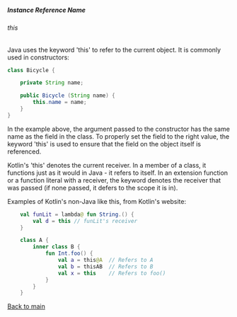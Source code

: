 ##### Instance Reference Name

###### this
Java uses the keyword 'this' to refer to the current object. It is commonly used in constructors:

```Java
class Bicycle {

    private String name;

    public Bicycle (String name) {
        this.name = name;
    }
}
```

In the example above, the argument passed to the constructor has the same name as the field in the class. To properly set the field to the right value, the keyword 'this' is used to ensure that the field on the object itself is referenced.

Kotlin's 'this' denotes the current receiver. In a member of a class, it functions just as it would in Java - it refers to itself.
In an extension function or a function literal with a receiver, the keyword denotes the receiver that was passed (if none passed, it defers to the scope it is in).

Examples of Kotlin's non-Java like this, from Kotlin's website:
```Kotlin
    val funLit = lambda@ fun String.() {
        val d = this // funLit's receiver
    }

    class A {
        inner class B {
            fun Int.foo() {
                val a = this@A  // Refers to A
                val b = thisAB  // Refers to B
                val x = this    // Refers to foo()
            }
        }
    }
```

[Back to main](../README.md)
